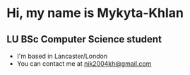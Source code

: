 # Hi, my name is Mykyta-Khlan
## LU BSc Computer Science student 

- I'm based in Lancaster/London
- You can contact me at [nik2004kh@gmail.com](mailto:nik2004kh@gmail.com)

